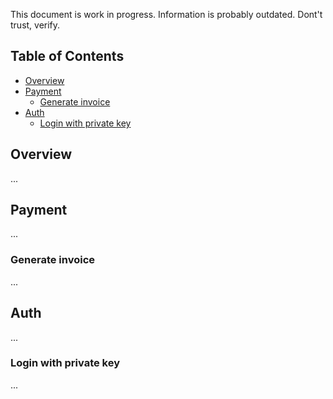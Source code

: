 This document is work in progress. Information is probably outdated. Dont't trust, verify.

## Table of Contents

- [Overview](#overview)
- [Payment](#payment)
  - [Generate invoice](#generate-invoice)
- [Auth](#auth)
  - [Login with private key](#login-with-private-key)

## Overview

...

## Payment

...

### Generate invoice

...

## Auth

...

### Login with private key

...